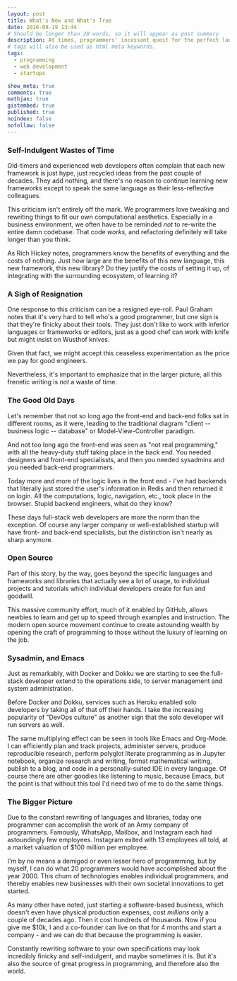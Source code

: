 ```yaml
---
layout: post
title: What's New and What's True
date: 2016-09-19 13:44
# Should be longer than 20 words, so it will appear as post summary
description: At times, programmers' incessant quest for the perfect language or framework can look like time-wasting self-indulgence. In the longer run this leads to good things.
# tags will also be used as html meta keywords.
tags:
  - programming
  - web development
  - startups

show_meta: true
comments: true
mathjax: true
gistembed: true
published: true
noindex: false
nofollow: false
---
```


### Self-Indulgent Wastes of Time<a id="orgheadline1"></a>

Old-timers and experienced web developers often complain that each new framework
is just hype, just recycled ideas from the past couple of decades. They add
nothing, and there's no reason to continue learning new frameworks except to
speak the same language as their less-reflective colleagues.

This criticism isn't entirely off the mark. We programmers love tweaking and
rewriting things to fit our own computational aesthetics. Especially in a
business environment, we often have to be reminded *not* to re-write the entire
damn codebase. That code *works*, and refactoring definitely will take longer than
you think.

As Rich Hickey notes, programmers know the benefits of everything and the costs
of nothing. Just how large are the benefits of this new language, this new
framework, this new library? Do they justify the costs of setting it up, of
integrating with the surrounding ecosystem, of learning it?

### A Sigh of Resignation<a id="orgheadline2"></a>

One response to this criticism can be a resigned eye-roll. Paul Graham notes
that it's very hard to tell who's a good programmer, but one sign is that
they're finicky about their tools. They just don't like to work with inferior
languages or frameworks or editors, just as a good chef can work with knife but
might insist on Wusthof knives.

Given that fact, we might accept this ceaseless experimentation as the price we
pay for good engineers.

Nevertheless, it's important to emphasize that in the larger picture, all this
frenetic writing is *not* a waste of time.

### The Good Old Days<a id="orgheadline3"></a>

Let's remember that not so long ago the front-end and back-end folks sat in
different rooms, as it were, leading to the traditional diagram "client --
business logic -- database" or Model-View-Controller paradigm.

And not too long ago the front-end was seen as "not real programming," with all
the heavy-duty stuff taking place in the back end. You needed designers and
front-end specialissts, and then you needed sysadmins and you needed back-end
programmers.

Today more and more of the logic lives in the front end - I've had backends that
literally just stored the user's information in Redis and then returned it on
login. All the computations, logic, navigation, etc., took place in the
browser. Stupid backend engineers, what do they know?

These days full-stack web developers are more the norm than the exception. Of
course any larger company or well-established startup will have front- and
back-end specialists, but the distinction isn't nearly as sharp anymore.

### Open Source<a id="orgheadline4"></a>

Part of this story, by the way, goes beyond the specific languages and
frameworks and libraries that actually see a lot of usage, to individual
projects and tutorials which individual developers create for fun and
goodwill. 

This massive community effort, much of it enabled by GitHub, allows newbies to
learn and get up to speed through examples and instruction. The modern open
source movement continue to create astounding wealth by opening the craft of
programming to those without the luxury of learning on the job.

### Sysadmin, and Emacs<a id="orgheadline5"></a>

Just as remarkably, with Docker and Dokku we are starting to see the full-stack
developer extend to the operations side, to server management and system
administration.

Before Docker and Dokku, services such as Heroku enabled solo developers by
taking all of that off their hands. I take the increasing popularity of "DevOps
culture" as another sign that the solo developer will run servers as well.

The same multiplying effect can be seen in tools like Emacs and Org-Mode. I can
efficiently plan and track projects, administer servers, produce reproducible
research, perform polyglot literate programming as in Jupyter notebook, organize
research and writing, format mathematical writing, publish to a blog, and code
in a personally-suited IDE in every language. Of course there are other goodies
like listening to music, because Emacs, but the point is that without this tool
I'd need two of me to do the same things.

### The Bigger Picture<a id="orgheadline6"></a>

Due to the constant rewriting of languages and libraries, today one programmer
can accomplish the work of an Army company of programmers. Famously, WhatsApp,
Mailbox, and Instagram each had astoundingly few employees. Instagram exited
with 13 employees all told, at a market valuation of $100 million per employee.

I'm by no means a demigod or even lesser hero of programming, but by myself, I
can do what 20 programmers would have accomplished about the year 2000. This
churn of technologies enables individual programmers, and thereby enables new
businesses with their own societal innovations to get started.

As many other have noted, just starting a software-based business, which doesn't
even have physical production expenses, cost *millions* only a couple of decades
ago. Then it cost hundreds of thousands. Now if you give me $10k, I and a
co-founder can live on that for 4 months and start a company - and we can do
that because the programming is easier.

Constantly rewriting software to your own specifications may look incredibly
finicky and self-indulgent, and maybe sometimes it is. But it's also the source
of great progress in programming, and therefore also the world.
